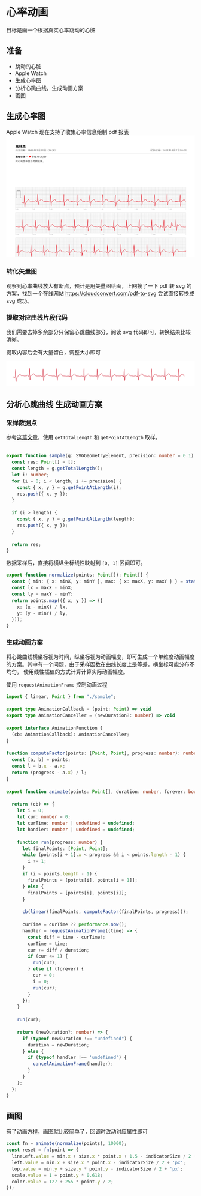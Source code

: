 <script setup>
import Heart from '../src/components/Heart.vue'
</script>

<Heart />

# 心率动画

目标是画一个根据真实心率跳动的心脏

## 准备

- 跳动的心脏
- Apple Watch
- 生成心率图
- 分析心跳曲线，生成动画方案
- 画图

## 生成心率图

Apple Watch 现在支持了收集心率信息绘制 pdf 报表
![img.png](raw-pdf.png)

### 转化矢量图

观察到心率曲线放大有断点，预计是用矢量图绘画，上网搜了一下 pdf 转 svg 的方案，找到一个在线网站
https://cloudconvert.com/pdf-to-svg
尝试直接转换成 svg 成功。

### 提取对应曲线片段代码

我们需要去掉多余部分只保留心跳曲线部分，阅读 svg 代码即可，转换结果比较清晰。

提取内容后会有大量留白，调整大小即可

![alone.svg](alone.svg)

## 分析心跳曲线 生成动画方案

### 采样数据点

参考[这篇文章](https://tympanus.net/codrops/2022/01/19/animate-anything-along-an-svg-path/)，使用 `getTotalLength`
和 `getPointAtLength` 取样。

```typescript

export function sample(g: SVGGeometryElement, precision: number = 0.1): Point[] {
  const res: Point[] = [];
  const length = g.getTotalLength();
  let i: number;
  for (i = 0; i < length; i += precision) {
    const { x, y } = g.getPointAtLength(i);
    res.push({ x, y });
  }

  if (i > length) {
    const { x, y } = g.getPointAtLength(length);
    res.push({ x, y });
  }

  return res;
}
```

数据采样后，直接将横纵坐标线性映射到 `[0, 1]` 区间即可。

```typescript
export function normalize(points: Point[]): Point[] {
  const { min: { x: minX, y: minY }, max: { x: maxX, y: maxY } } = statistics(points);
  const lx = maxX - minX;
  const ly = maxY - minY;
  return points.map(({ x, y }) => ({
    x: (x - minX) / lx,
    y: (y - minY) / ly,
  }));
}
```

### 生成动画方案

将心跳曲线横坐标视为时间，纵坐标视为动画幅度，即可生成一个单维度动画幅度的方案。其中有一个问题，由于采样函数在曲线长度上是等差，横坐标可能分布不均匀，
使用线性插值的方式计算计算实际动画幅度。

使用 `requestAnimationFrame` 控制动画过程

```typescript
import { linear, Point } from "./sample";

export type AnimationCallback = (point: Point) => void
export type AnimationCanceller = (newDuration?: number) => void

export interface AnimationFunction {
  (cb: AnimationCallback): AnimationCanceller;
}

function computeFactor(points: [Point, Point], progress: number): number {
  const [a, b] = points;
  const l = b.x - a.x;
  return (progress - a.x) / l;
}

export function animate(points: Point[], duration: number, forever: boolean = true): AnimationFunction {

  return (cb) => {
    let i = 0;
    let cur: number = 0;
    let curTime: number | undefined = undefined;
    let handler: number | undefined = undefined;

    function run(progress: number) {
      let finalPoints: [Point, Point];
      while (points[i + 1].x < progress && i < points.length - 1) {
        i += 1;
      }
      if (i < points.length - 1) {
        finalPoints = [points[i], points[i + 1]];
      } else {
        finalPoints = [points[i], points[i]];
      }

      cb(linear(finalPoints, computeFactor(finalPoints, progress)));

      curTime = curTime ?? performance.now();
      handler = requestAnimationFrame((time) => {
        const diff = time - curTime!;
        curTime = time;
        cur += diff / duration;
        if (cur <= 1) {
          run(cur);
        } else if (forever) {
          cur = 0;
          i = 0;
          run(cur);
        }
      });
    }

    run(cur);

    return (newDuration?: number) => {
      if (typeof newDuration !== "undefined") {
        duration = newDuration;
      } else {
        if (typeof handler !== 'undefined') {
          cancelAnimationFrame(handler);
        }
      }
    };
  };
}

```

## 画图

有了动画方程，画图就比较简单了，回调时改动对应属性即可

```typescript
const fn = animate(normalize(points), 10000);
const reset = fn(point => {
  lineLeft.value = min.x + size.x * point.x + 1.5 - indicatorSize / 2 + 'px';
  left.value = min.x + size.x * point.x - indicatorSize / 2 + 'px';
  top.value = min.y + size.y * point.y - indicatorSize / 2 + 'px';
  scale.value = 1 + point.y * 0.618;
  color.value = 127 + 255 * point.y / 2;
});
```
